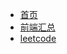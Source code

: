 - [首页](/)
- [前端汇总](/fe/)
- [leetcode](/leetcode/)
<!-- - [Github](https://github.com/brightzoe) -->
